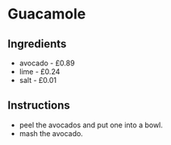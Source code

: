# Guacamole
## Ingredients
* avocado - £0.89
* lime - £0.24
* salt - £0.01
## Instructions
* peel the avocados and put one into a bowl.
* mash the avocado.
